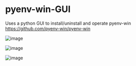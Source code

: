 # pyenv-win-GUI
Uses a python GUI to install/uninstall and operate pyenv-win https://github.com/pyenv-win/pyenv-win

![image](https://github.com/primetime43/pyenv-win-GUI/assets/12754111/c6a77800-b388-4861-b891-7489a4300745)

![image](https://github.com/primetime43/pyenv-win-GUI/assets/12754111/eea5983b-7d43-4b3d-b021-b542175fb70b)

![image](https://github.com/primetime43/pyenv-win-GUI/assets/12754111/bddd0a38-57ef-4e16-94ac-67e17588c434)
